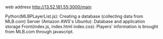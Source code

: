 web address 
http://13.52.181.55:3000/main

Python(MLBPLayerList.js): 
  Creating a database (collecting data from MLB.com)
Server (Amazon AWS's Ubuntu): 
  Database and application storage
Front(index.js, index.html index.css): 
  Players' information is brought from MLB.com through javascript.
